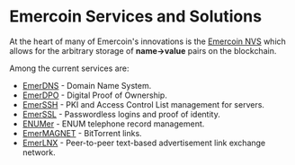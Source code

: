 # Emercoin Services and Solutions

At the heart of many of Emercoin's innovations is the [Emercoin NVS](../Blockchain_Services/Emercoin_NVS) which allows for the arbitrary storage of **name->value** pairs on the blockchain.

Among the current services are:

-   [EmerDNS](../Blockchain_Services/EmerDNS/EmerDNS_Introduction) - Domain Name System.
-   [EmerDPO](../Blockchain_Services/EmerDPO/EmerDPO_Introduction) - Digital Proof of Ownership.
-   [EmerSSH](../Blockchain_Services/EmerSSH) - PKI and Access Control List management
    for servers.
-   [EmerSSL](../Blockchain_Services/EmerSSL/EmerSSL_Introduction) - Passwordless logins and proof
    of identity.
-   [ENUMer](../Blockchain_Services/ENUMer) - ENUM telephone record management.
-   [EmerMAGNET](../Blockchain_Services/EmerMAGNET) - BitTorrent links.
-   [EmerLNX](../Blockchain_Services/EmerLNX) - Peer-to-peer text-based advertisement
    link exchange network.

